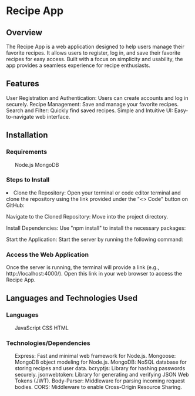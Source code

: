 # Recipe App
## Overview

The Recipe App is a web application designed to help users manage their favorite recipes. It allows users to register, log in, and save their favorite recipes for easy access. Built with a focus on simplicity and usability, the app provides a seamless experience for recipe enthusiasts.
## Features

User Registration and Authentication: Users can create accounts and log in securely.
Recipe Management: Save and manage your favorite recipes.
Search and Filter: Quickly find saved recipes.
Simple and Intuitive UI: Easy-to-navigate web interface.

## Installation
### Requirements
<ul>
    Node.js 
    MongoDB 
</ul>


### Steps to Install
<li>
Clone the Repository: Open your terminal or code editor terminal and clone the repository using the link provided under the "<> Code" button on GitHub:

Navigate to the Cloned Repository: Move into the project directory.

Install Dependencies: Use "npm install" to install the necessary packages:

Start the Application: Start the server by running the following command:
</li>



### Access the Web Application

Once the server is running, the terminal will provide a link (e.g., http://localhost:4000/). Open this link in your web browser to access the Recipe App.

## Languages and Technologies Used
### Languages

<ul>
JavaScript
CSS
HTML
</ul>

### Technologies/Dependencies
<ul>
Express: Fast and minimal web framework for Node.js.
Mongoose: MongoDB object modeling for Node.js.
MongoDB: NoSQL database for storing recipes and user data.
bcryptjs: Library for hashing passwords securely.
jsonwebtoken: Library for generating and verifying JSON Web Tokens (JWT).
Body-Parser: Middleware for parsing incoming request bodies.
CORS: Middleware to enable Cross-Origin Resource Sharing.
</ul>
